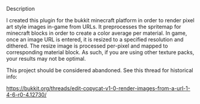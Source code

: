 Description

I created this plugin for the bukkit minecraft platform in order to render pixel art style images in-game from URLs. It preprocesses the spritemap for minecraft blocks in order to create a color average per material. In game, once an image URL is entered, it is resized to a specified resolution and dithered. The resize image is processed per-pixel and mapped to corresponding material block. As such, if you are using other texture packs, your results may not be optimal.  


This project should be considered abandoned. See this thread for historical info:

https://bukkit.org/threads/edit-copycat-v1-0-render-images-from-a-url-1-4-6-r0-4.12730/


